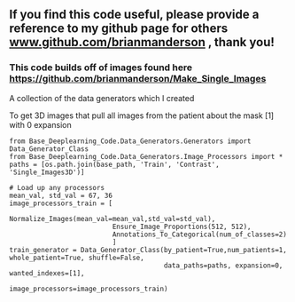 ## If you find this code useful, please provide a reference to my github page for others www.github.com/brianmanderson , thank you!

### This code builds off of images found here https://github.com/brianmanderson/Make_Single_Images

A collection of the data generators which I created

To get 3D images that pull all images from the patient about the mask [1] with 0 expansion

    from Base_Deeplearning_Code.Data_Generators.Generators import Data_Generator_Class
    from Base_Deeplearning_Code.Data_Generators.Image_Processors import *
    paths = [os.path.join(base_path, 'Train', 'Contrast', 'Single_Images3D')]
    
    # Load up any processors
    mean_val, std_val = 67, 36
    image_processors_train = [
                              Normalize_Images(mean_val=mean_val,std_val=std_val), 
                              Ensure_Image_Proportions(512, 512),
                              Annotations_To_Categorical(num_of_classes=2)
                              ]
    train_generator = Data_Generator_Class(by_patient=True,num_patients=1, whole_patient=True, shuffle=False,
                                           data_paths=paths, expansion=0, wanted_indexes=[1],
                                           image_processors=image_processors_train)
